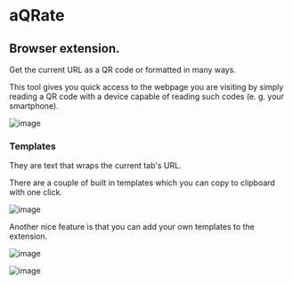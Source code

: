 # aQRate
## Browser extension. 
Get the current URL as a QR code or formatted in many ways. 

This tool gives you quick access to the webpage you are visiting by simply reading a QR code with a device capable of reading such codes (e. g. your smartphone).

![image](https://user-images.githubusercontent.com/22090032/136093057-130ae730-3c36-42d8-af7b-07ea59f8a598.png)

### Templates 
They are text that wraps the current tab's URL.

There are a couple of built in templates which you can copy to clipboard with one click.

![image](https://user-images.githubusercontent.com/22090032/136093326-31ebb784-53a0-4827-a5d7-39ffdb4945e7.png)

Another nice feature is that you can add your own templates to the extension. 

![image](https://user-images.githubusercontent.com/22090032/136094257-e6a94403-0489-4db8-a02e-25e00aa9302b.png)

![image](https://user-images.githubusercontent.com/22090032/136094648-759aa453-81d3-4554-abc0-6d53583ca385.png)
